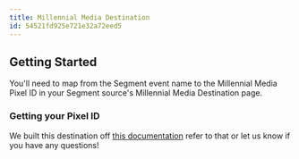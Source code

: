 ```yaml
---
title: Millennial Media Destination
id: 54521fd925e721e32a72eed5
---
```

## Getting Started

You'll need to map from the Segment event name to the Millennial Media Pixel ID in your Segment source's Millennial Media Destination page.

### Getting your Pixel ID

We built this destination off [this documentation](http://docs.millennialmedia.com/conversion-tracking/S2S/mobile-web.html) refer to that or let us know if you have any questions!
